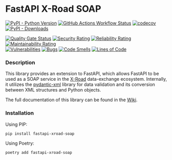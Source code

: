 # FastAPI X-Road SOAP


[![PyPI - Python Version](https://img.shields.io/pypi/pyversions/fastapi-xroad-soap)](https://pypi.org/project/fastapi-xroad-soap/)
[![GitHub Actions Workflow Status](https://img.shields.io/github/actions/workflow/status/rik-ee/fastapi-xroad-soap/build-publish.yaml)](https://github.com/rik-ee/fastapi-xroad-soap/actions/workflows/build-publish.yaml)
[![codecov](https://codecov.io/gh/rik-ee/fastapi-xroad-soap/graph/badge.svg?token=KB58NGDC1N)](https://codecov.io/gh/rik-ee/fastapi-xroad-soap)
[![PyPI - Downloads](https://img.shields.io/pypi/dm/fastapi-xroad-soap)](https://pypistats.org/packages/fastapi-xroad-soap)


[![Quality Gate Status](https://sonarcloud.io/api/project_badges/measure?project=rik-ee_fastapi-xroad-soap&metric=alert_status)](https://sonarcloud.io/summary/new_code?id=rik-ee_fastapi-xroad-soap)
[![Security Rating](https://sonarcloud.io/api/project_badges/measure?project=rik-ee_fastapi-xroad-soap&metric=security_rating)](https://sonarcloud.io/summary/new_code?id=rik-ee_fastapi-xroad-soap)
[![Reliability Rating](https://sonarcloud.io/api/project_badges/measure?project=rik-ee_fastapi-xroad-soap&metric=reliability_rating)](https://sonarcloud.io/summary/new_code?id=rik-ee_fastapi-xroad-soap)
[![Maintainability Rating](https://sonarcloud.io/api/project_badges/measure?project=rik-ee_fastapi-xroad-soap&metric=sqale_rating)](https://sonarcloud.io/summary/new_code?id=rik-ee_fastapi-xroad-soap)<br/>
[![Vulnerabilities](https://sonarcloud.io/api/project_badges/measure?project=rik-ee_fastapi-xroad-soap&metric=vulnerabilities)](https://sonarcloud.io/summary/new_code?id=rik-ee_fastapi-xroad-soap)
[![Bugs](https://sonarcloud.io/api/project_badges/measure?project=rik-ee_fastapi-xroad-soap&metric=bugs)](https://sonarcloud.io/summary/new_code?id=rik-ee_fastapi-xroad-soap)
[![Code Smells](https://sonarcloud.io/api/project_badges/measure?project=rik-ee_fastapi-xroad-soap&metric=code_smells)](https://sonarcloud.io/summary/new_code?id=rik-ee_fastapi-xroad-soap)
[![Lines of Code](https://sonarcloud.io/api/project_badges/measure?project=rik-ee_fastapi-xroad-soap&metric=ncloc)](https://sonarcloud.io/summary/new_code?id=rik-ee_fastapi-xroad-soap)


### Description

This library provides an extension to FastAPI, which allows FastAPI to be used as a SOAP service in the [X-Road](https://x-road.global/) data-exchange ecosystem. 
Internally, it utilizes the [pydantic-xml](https://pydantic-xml.readthedocs.io/en/latest/index.html#) library for data validation and its conversion between XML structures and Python objects. 

The full documentation of this library can be found in the [Wiki](https://github.com/rik-ee/fastapi-xroad-soap/wiki).  


### Installation

Using PIP:

```shell
pip install fastapi-xroad-soap
```

Using Poetry:

```shell
poetry add fastapi-xroad-soap
```